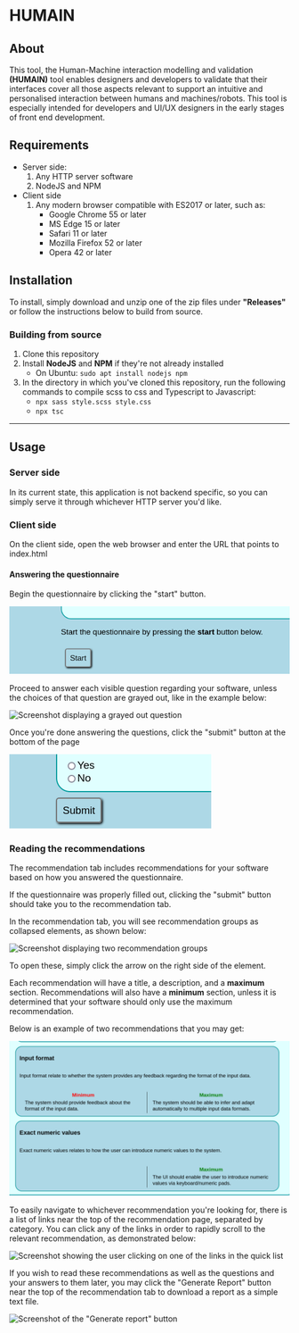 # HUMAIN

## About

This tool, the Human-Machine interaction modelling and validation
<b>(HUMAIN)</b> tool enables designers and developers to validate that their
interfaces cover all those aspects relevant to support an intuitive and
personalised interaction between humans and machines/robots. This tool is
especially intended for developers and UI/UX designers in the early stages of
front end development.

## Requirements

-   Server side:
    1. Any HTTP server software
    2. NodeJS and NPM
-   Client side
    1. Any modern browser compatible with ES2017 or later, such as:
        - Google Chrome 55 or later
        - MS Edge 15 or later
        - Safari 11 or later
        - Mozilla Firefox 52 or later
        - Opera 42 or later

## Installation

To install, simply download and unzip one of the zip files under **"Releases"**
or follow the instructions below to build from source.

### Building from source

1. Clone this repository
2. Install **NodeJS** and **NPM** if they're not already installed
    - On Ubuntu: `sudo apt install nodejs npm`
3. In the directory in which you've cloned this repository, run the following
commands to compile scss to css and Typescript to Javascript:
    - `npx sass style.scss style.css`
    - `npx tsc`

---

## Usage

### Server side

In its current state, this application is not backend specific, so you can
simply serve it through whichever HTTP server you'd like.

### Client side

On the client side, open the web browser and enter the URL that points to
index.html

#### Answering the questionnaire

Begin the questionnaire by clicking the "start" button.

![Screenshot displaying the start button](images/screenshots/startbutton.png)

Proceed to answer each visible question regarding your software, unless the
choices of that question are grayed out, like in the example below:

![Screenshot displaying a grayed out
question](images/screenshots/grayed-out-question.png)

Once you're done answering the questions, click the "submit" button at the
bottom of the page

![Screenshot displaying the submit button](images/screenshots/submit-button.png)

### Reading the recommendations

The recommendation tab includes recommendations for your software based on how
you answered the questionnaire.

If the questionnaire was properly filled out, clicking the "submit" button
should take you to the recommendation tab.

In the recommendation tab, you will see recommendation groups as collapsed
elements, as shown below:

![Screenshot displaying two recommendation
groups](images/screenshots/recommendation-groups.png)

To open these, simply click the arrow on the right side of the element.

Each recommendation will have a title, a description, and a **maximum** section.
Recommendations will also have a **minimum** section, unless it is determined
that your software should only use the maximum recommendation.

Below is an example of two recommendations that you may get:

![](images/screenshots/recommendations.png)

To easily navigate to whichever recommendation you're looking for, there is a
list of links near the top of the recommendation page, separated by category.
You can click any of the links in order to rapidly scroll to the relevant
recommendation, as demonstrated below:

![Screenshot showing the user clicking on one of the links in the quick
list](images/screenshots/quick-list.png)

If you wish to read these recommendations as well as the questions and your
answers to them later, you may click the "Generate Report" button near the top
of the recommendation tab to download a report as a simple text file.

![Screenshot of the "Generate report"
button](images/screenshots/generate-report-button.png)
